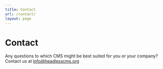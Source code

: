 ```yaml
---
title: Contact
url: /contact/
layout: page
---
```


# Contact

Any questions to which CMS might be best suited for you or your company? Contact us at [info@headlesscms.org](mailto:info@headlesscms.org)
